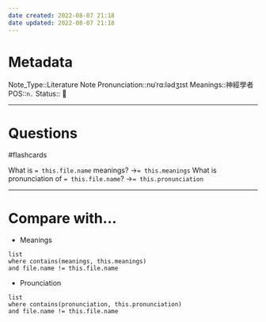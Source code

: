 ```yaml
---
date created: 2022-08-07 21:18
date updated: 2022-08-07 21:18
---
```


# Metadata

Note_Type::Literature Note
Pronunciation::nʊˈrɑ:lədʒɪst
Meanings::神經學者
POS::`n.`
Status:: 👶

---

# Questions

#flashcards

What is `= this.file.name` meanings? ->`= this.meanings` <!--SR:!2022-08-30,18,290-->
What is pronunciation of `= this.file.name`? ->`= this.pronunciation` <!--SR:!2022-09-01,20,290-->

---

# Compare with...

- Meanings

```dataview
list
where contains(meanings, this.meanings)
and file.name != this.file.name
```

- Prounciation

```dataview
list
where contains(pronunciation, this.pronunciation)
and file.name != this.file.name
```
